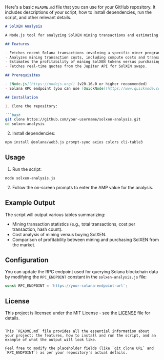 Here's a basic `README.md` file that you can use for your GitHub repository. It includes descriptions of your script, how to install dependencies, run the script, and other relevant details.

```markdown
# SolXEN Analysis

A Node.js tool for analyzing SolXEN mining transactions and estimating the cost and profitability of mining SolXEN tokens on the Solana blockchain.

## Features

- Fetches recent Solana transactions involving a specific miner program.
- Analyzes mining transaction costs, including compute costs and transaction fees.
- Estimates the profitability of mining SolXEN tokens versus purchasing them from the market.
- Fetches real-time quotes from the Jupiter API for SolXEN swaps.

## Prerequisites

- [Node.js](https://nodejs.org/) (v20.16.0 or higher recommended)
- Solana RPC endpoint (you can use [QuickNode](https://www.quicknode.com/) or any other Solana provider)

## Installation

1. Clone the repository:

```bash
git clone https://github.com/your-username/solxen-analysis.git
cd solxen-analysis
```

2. Install dependencies:

```bash
npm install @solana/web3.js prompt-sync axios colors cli-table3
```

## Usage

1. Run the script:

```bash
node solxen-analysis.js
```

2. Follow the on-screen prompts to enter the AMP value for the analysis.

## Example Output

The script will output various tables summarizing:

- Mining transaction statistics (e.g., total transactions, cost per transaction, hash count).
- Cost analysis of mining versus buying SolXEN.
- Comparison of profitability between mining and purchasing SolXEN from the market.

## Configuration

You can update the RPC endpoint used for querying Solana blockchain data by modifying the `RPC_ENDPOINT` constant in the `solxen-analysis.js` file:

```javascript
const RPC_ENDPOINT = 'https://your-solana-endpoint-url';
```

## License

This project is licensed under the MIT License - see the [LICENSE](LICENSE) file for details.
```

This `README.md` file provides all the essential information about your project: the features, how to install and run the script, and an example of what the output will look like.

Feel free to modify the placeholder fields (like `git clone URL` and `RPC_ENDPOINT`) as per your repository's actual details.
